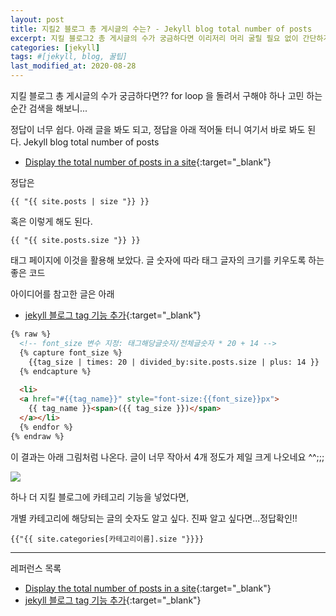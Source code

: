 ```yaml
---
layout: post
title: 지킬2 블로그 총 게시글의 수는? - Jekyll blog total number of posts
excerpt: 지킬 블로그2 총 게시글의 수가 궁금하다면 이리저리 머리 굴릴 필요 없이 간단하게 구할 수 있다. Jekyll blog total number of posts
categories: [jekyll]
tags: #[jekyll, blog, 꿀팁]
last_modified_at: 2020-08-28
---
```


지킬 블로그 총 게시글의 수가 궁금하다면??
for loop 을 돌려서 구해야 하나 고민 하는 순간 검색을 해보니...

정답이 너무 쉽다. 아래 글을 봐도 되고, 정답을 아래 적어둘 터니 여기서 바로 봐도 된다.
Jekyll blog total number of posts

- [Display the total number of posts in a site](https://blog.lakshmanbasnet.com/jekyll/jekyll-post-count/){:target="_blank"}

정답은

```
{{ "{{ site.posts | size "}} }}
```

혹은 이렇게 해도 된다.

```
{{ "{{ site.posts.size "}} }}
```

태그 페이지에 이것을 활용해 보았다.
글 숫자에 따라 태그 글자의 크기를 키우도록 하는 좋은 코드

아이디어를 참고한 글은 아래
- [jekyll 블로그 tag 기능 추가](https://min9nim.github.io/2018/08/jekyll-tags/){:target="_blank"}

``` html
{% raw %}
  <!-- font_size 변수 지정: 태그해당글숫자/전체글숫자 * 20 + 14 -->
  {% capture font_size %}
    {{tag_size | times: 20 | divided_by:site.posts.size | plus: 14 }}
  {% endcapture %}
  
  <li>
  <a href="#{{tag_name}}" style="font-size:{{font_size}}px">
    {{ tag_name }}<span>({{ tag_size }})</span>
  </a></li>
  {% endfor %}
{% endraw %}
```

이 결과는 아래 그림처럼 나온다. 글이 너무 작아서 4개 정도가 제일 크게 나오네요 ^^;;;

![](https://paper-attachments.dropbox.com/s_1DBBCA2B6F751C8D2CD9F45C3B2C1E9A662D9DDFDAA5E9D8700D5ECE5C2010B3_1598592847176_image.png)

하나 더 지킬 블로그에 카테고리 기능을 넣었다면,

개별 카테고리에 해당되는 글의 숫자도 알고 싶다. 진짜 알고 싶다면...정답확인!!

```
{{"{{ site.categories[카테고리이름].size "}}}}
```

---
레퍼런스 목록
- [Display the total number of posts in a site](https://blog.lakshmanbasnet.com/jekyll/jekyll-post-count/){:target="_blank"}
- [jekyll 블로그 tag 기능 추가](https://min9nim.github.io/2018/08/jekyll-tags/){:target="_blank"}
